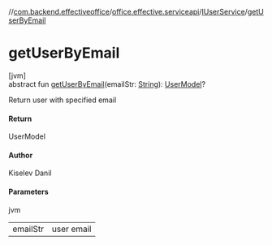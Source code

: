//[com.backend.effectiveoffice](../../../index.md)/[office.effective.serviceapi](../index.md)/[IUserService](index.md)/[getUserByEmail](get-user-by-email.md)

# getUserByEmail

[jvm]\
abstract fun [getUserByEmail](get-user-by-email.md)(emailStr: [String](https://kotlinlang.org/api/latest/jvm/stdlib/kotlin/-string/index.html)): [UserModel](../../office.effective.model/-user-model/index.md)?

Return user with specified email

#### Return

UserModel

#### Author

Kiselev Danil

#### Parameters

jvm

| | |
|---|---|
| emailStr | user email |
